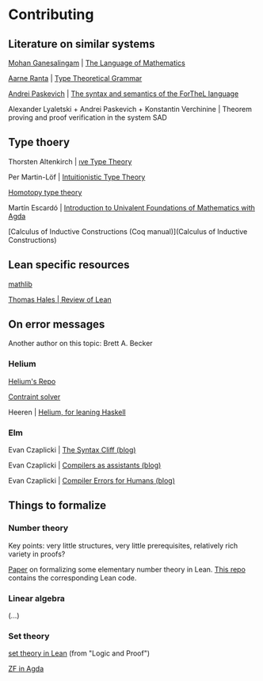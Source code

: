 # Contributing


## Literature on similar systems


[Mohan Ganesalingam](https://www.crunchbase.com/person/mohan-ganesalingam) |
[The Language of Mathematics](https://www.springer.com/gp/book/9783642370113)

[Aarne Ranta](http://www.cse.chalmers.se/~aarne/) |
[Type Theoretical Grammar](https://books.google.de/books?hl=sv&lr=&id=A5m13eGOcqYC)

[Andrei Paskevich](http://tertium.org/) |
[The syntax and semantics of the ForTheL language](https://www.google.com/url?sa=t&source=web&cd=1&ved=2ahUKEwi8zZHH7IDmAhXCYlAKHWSeCqUQFjAAegQIBhAC&url=http%3A%2F%2Fnevidal.org%2Fdownload%2Fforthel.pdf&usg=AOvVaw1fLxbYbrfL5lXF7uDVVrwE)

Alexander Lyaletski + Andrei Paskevich + Konstantin Verchinine |
Theorem proving and proof verification in the system SAD


## Type thoery

Thorsten Altenkirch | [ıve Type Theory](http://www.cs.nott.ac.uk/~psztxa/publ/fomus19.pdf)

Per Martin-Löf | [Intuitionistic Type Theory](http://archive-pml.github.io/martin-lof/pdfs/Bibliopolis-Book-retypeset-1984.pdf)

[Homotopy type theory](https://homotopytypetheory.org/book/)

Martín Escardó | [Introduction to Univalent Foundations of Mathematics with Agda](https://www.cs.bham.ac.uk/~mhe/HoTT-UF-in-Agda-Lecture-Notes/HoTT-UF-Agda.html)

[Calculus of Inductive Constructions (Coq manual)](Calculus of Inductive Constructions)



## Lean specific resources

[mathlib](https://github.com/leanprover-community/mathlib)

[Thomas Hales | Review of Lean](https://jiggerwit.wordpress.com/2018/09/18/a-review-of-the-lean-theorem-prover/)


## On error messages


Another author on this topic: Brett A. Becker


### Helium

[Helium's Repo](https://github.com/Helium4Haskell/helium)

[Contraint solver](https://github.com/Helium4Haskell/Top)

Heeren |
[Helium, for leaning Haskell](http://www.open.ou.nl/bhr/heeren-helium.pdf)


### Elm

Evan Czaplicki |
[The Syntax Cliff (blog)](https://elm-lang.org/news/the-syntax-cliff)

Evan Czaplicki |
[Compilers as assistants (blog)](https://elm-lang.org/news/compilers-as-assistants)

Evan Czaplicki |
[Compiler Errors for Humans (blog)](https://elm-lang.org/news/compiler-errors-for-humans)


## Things to formalize


### Number theory

Key points: very little structures, very little prerequisites, relatively rich variety in proofs?

[Paper](https://homes.cs.washington.edu/~thickstn/docs/lean.pdf) on formalizing some elementary number theory in Lean.
[This repo](https://github.com/jthickstun/lean) contains the corresponding Lean code.


### Linear algebra

(...)

### Set theory

[set theory in Lean](https://leanprover.github.io/logic_and_proof/sets_in_lean.html) (from "Logic and Proof")

[ZF in Agda](https://github.com/shinji-kono/zf-in-agda)
